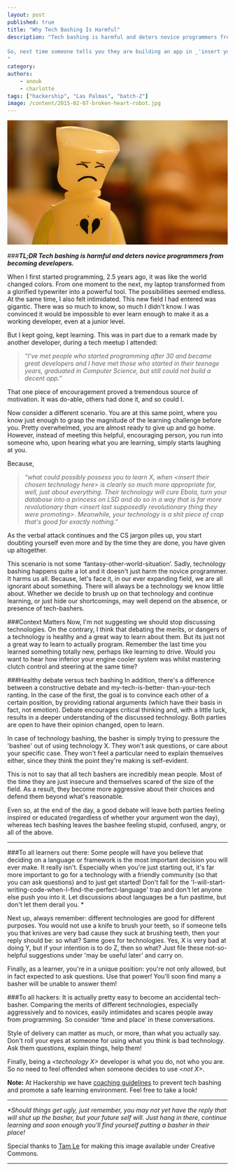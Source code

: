 ```yaml
---
layout: post
published: true
title: "Why Tech Bashing Is Harmful"
description: "Tech bashing is harmful and deters novice programmers from becoming developers. Tech bashers are those who berate others for using the 'wrong' technology. They often mistakenly believe that their statements are self-evident  - and thus do not feel compelled to offer rational arguments. As a result, instead of gaining any knowledge, the bashee is often left feeling sad, stupid, angry, or all of the above.  

So, next time someone tells you they are building an app in _'insert your least favorite language here'_, don't roll your eyes, but ask questions, give them information and, if needed, help them!
"
category:
authors:
    - anouk
    - charlotte
tags: ["hackership", "Las Palmas", "batch-2"]
image: /content/2015-02-07-broken-heart-robot.jpg
---
```


![Tech Bashing Leads To Confusion](/content/2015-02-07-broken-heart-robot.jpg)

###***TL;DR Tech bashing is harmful and deters novice programmers from becoming developers.***


When I first started programming, 2.5 years ago, it was like the world changed colors. From one moment to the next, my laptop transformed from a glorified typewriter into a powerful tool. The possibilities seemed endless. At the same time, I also felt intimidated. This new field I had entered was gigantic. There was so much to know, so much I didn't know. I was convinced it would be impossible to ever learn enough to make it as a working developer, even at a  junior level.

But I kept going, kept learning. This was in part due to a remark made by another developer, during a tech meetup I attended:
>_“I've met people who started programming after 30 and became great developers and I have_ 
>_met those who started in their teenage years, graduated in Computer Science, but still_ 
>_could not build a decent app.”_  

That one piece of encouragement proved a tremendous source of motivation. It was do-able, others had done it, and so could I.

Now consider a different scenario. You are at this same point, where you know just enough to grasp the magnitude of the learning challenge before you. Pretty overwhelmed, you are almost ready to give up and go home. However, instead of meeting this helpful, encouraging person, you run into someone who, upon hearing what you are learning, simply starts laughing at you.

Because,
>_“what could possibly possess you to learn X, when \<insert their chosen technology here\>_
>_is clearly so much more appropriate for, well, just about everything. Their technology_ 
>_will cure Ebola, turn your database into a princess on LSD and do so in a way that is far_ 
>_more revolutionary than \<insert last supposedly revolutionary thing they were promoting\>_. 
>_Meanwhile, your technology is a shit piece of crap that's good for exactly nothing.”_

As the verbal attack continues and the CS jargon piles up, you start doubting yourself even more and by the time they are done, you have given up altogether. 

This scenario is not some ‘fantasy-other-world-situation’. Sadly, technology bashing happens quite a lot and it doesn't just harm the novice programmer. It harms us all. Because, let's face it, in our ever expanding field, we are all ignorant about something. There will always be a technology we know little about. Whether we decide to brush up on that technology and continue learning, or just hide our shortcomings, may well depend on the absence, or presence of tech-bashers. 

###Context Matters
Now, I'm not suggesting we should stop discussing technologies. On the contrary, I think that debating the merits, or dangers of a technology is healthy and a great way to learn about them. But its just not a great way to learn to actually program. Remember the last time you learned something totally new, perhaps like learning to drive. Would you want to hear how inferior your engine cooler system was whilst mastering clutch control and steering at the same time?

###Healthy debate versus tech bashing
In addition, there's a difference between a constructive debate and my-tech-is-better-
than-your-tech ranting. In the case of the first, the goal is to convince each other of a certain position, by providing rational arguments (which have their basis in fact, not emotion). Debate encourages critical thinking and, with a little luck, results in a deeper understanding of the discussed technology. Both parties are open to have their opinion changed, open to learn.

In case of technology bashing, the basher is simply trying to pressure the 'bashee' out of using technology X. They won't ask questions, or care about your specific case. They won't feel a particular need to explain themselves either, since they think the point they're making is self-evident. 

This is not to say that all tech bashers are incredibly mean people. Most of the time they are just insecure and themselves scared of the size of the field. As a result, they become more aggressive about their choices and defend them beyond what's reasonable.

Even so, at the end of the day, a good debate will leave both parties feeling inspired or educated (regardless of whether your argument won the day), whereas tech bashing leaves the bashee feeling stupid, confused, angry, or all of the above.

---

###To all learners out there:
Some people will have you believe that deciding on a language or framework is the most important decision you will ever make. It really isn't. Especially when you're just starting out, it's far more important to go for a technology with a friendly community (so that you can ask questions) and to just get started! Don't fall for the 'I-will-start-writing-code-when-I-find-the-perfect-language' trap and don't let anyone else push you into it. Let discussions about languages be a fun pastime, but don't let them derail you. *

Next up, always remember: different technologies are good for different purposes. You would not use a knife to brush your teeth, so if someone tells you that knives are very bad cause they suck at brushing teeth, then your reply should be: so what? Same goes for technologies. Yes, X is very bad at doing Y, but if your intention is to do Z, then so what? Just file these not-so-helpful suggestions under 'may be useful later' and carry on.

Finally, as a learner, you're in a unique position: you're not only allowed, but in fact expected to ask questions. Use that power! You'll soon find many a basher will be unable to answer them!

###To all hackers:
It is actually pretty easy to become an accidental tech-basher. Comparing the merits of different technologies, especially aggressively and to novices, easily intimidates and scares people away from programming. So consider ‘time and place’ in these conversations. 

Style of delivery can matter as much, or more, than what you actually say. Don't roll your eyes at someone for using what you think is bad technology. Ask them questions, explain things, help them! 

Finally, being a _\<technology X\>_ developer is what you do, not who you are. So no need to feel offended when someone decides to use _\<not X\>_.

**Note:** At Hackership we have [coaching guidelines](http://opentechschool.github.io/slides/presentations/coaching/) to prevent tech bashing and promote a safe learning environment. Feel free to take a look!

---

_*Should things get ugly, just remember, you may not yet have the reply that will shut up the basher, but your future self will. Just hang in there, continue learning and soon enough you'll find yourself putting a basher in their place!_

Special thanks to [Tam Le](https://www.flickr.com/photos/ttle17/) for making this image available under Creative Commons.

---


